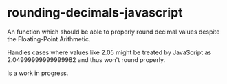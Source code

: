 # rounding-decimals-javascript
An function which should be able to properly round decimal values despite the Floating-Point Arithmetic.

Handles cases where values like 2.05 might be treated by JavaScript as 2.04999999999999982 and thus won't round properly.

Is a work in progress.
